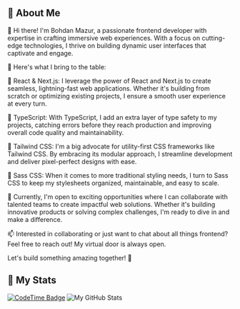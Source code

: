 
## 🚀 About Me
👋 Hi there! I'm Bohdan Mazur, a passionate frontend developer with expertise in crafting immersive web experiences. With a focus on cutting-edge technologies, I thrive on building dynamic user interfaces that captivate and engage.

🚀 Here's what I bring to the table:

🔹 React & Next.js: I leverage the power of React and Next.js to create seamless, lightning-fast web applications. Whether it's building from scratch or optimizing existing projects, I ensure a smooth user experience at every turn.

🔹 TypeScript: With TypeScript, I add an extra layer of type safety to my projects, catching errors before they reach production and improving overall code quality and maintainability.

🔹 Tailwind CSS: I'm a big advocate for utility-first CSS frameworks like Tailwind CSS. By embracing its modular approach, I streamline development and deliver pixel-perfect designs with ease.

🔹 Sass CSS: When it comes to more traditional styling needs, I turn to Sass CSS to keep my stylesheets organized, maintainable, and easy to scale.

💼 Currently, I'm open to exciting opportunities where I can collaborate with talented teams to create impactful web solutions. Whether it's building innovative products or solving complex challenges, I'm ready to dive in and make a difference.

📫 Interested in collaborating or just want to chat about all things frontend? Feel free to reach out! My virtual door is always open.

Let's build something amazing together! 🌟


## 🔗 My Stats
[![CodeTime Badge](https://img.shields.io/endpoint?style=for-the-badge&color=222&url=https%3A%2F%2Fapi.codetime.dev%2Fshield%3Fid%3D19050%26project%3D%26in=0)](https://codetime.dev)
![My GitHub Stats](https://github-readme-stats.vercel.app/api?username=sorrybodikmain&hide=issues&show_icons=true&hide_title=true)
